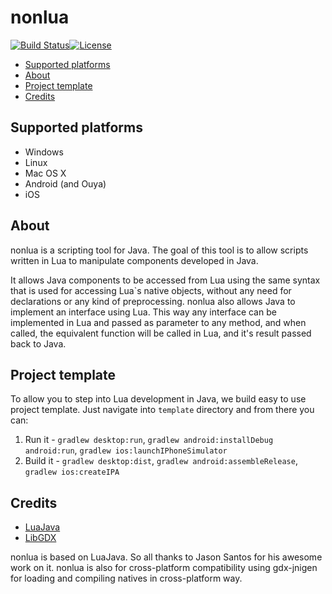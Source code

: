 # nonlua #
[![Build Status](https://img.shields.io/travis/nondev/nonlua/master.svg)](https://travis-ci.org/nondev/nonlua)[![License](https://img.shields.io/github/license/nondev/nonlua.svg)](http://opensource.org/licenses/MIT)

  * [Supported platforms](#supported-platforms)
  * [About](#about)
  * [Project template](#project-template)
  * [Credits](#credits)

## Supported platforms ##

  * Windows
  * Linux
  * Mac OS X
  * Android (and Ouya)
  * iOS

## About ##

nonlua is a scripting tool for Java. The goal of this tool is to allow scripts written in Lua to manipulate components developed in Java.

It allows Java components to be accessed from Lua using the same syntax that is used for accessing Lua`s native objects, without any need for declarations or any kind of preprocessing. nonlua also allows Java to implement an interface using Lua. This way any interface can be implemented in Lua and passed as parameter to any method, and when called, the equivalent function will be called in Lua, and it's result passed back to Java.

## Project template ##

To allow you to step into Lua development in Java, we build easy to use project template.
Just navigate into `template` directory and from there you can:
  
  1. Run it - `gradlew desktop:run`, `gradlew android:installDebug android:run`, `gradlew ios:launchIPhoneSimulator`
  2. Build it - `gradlew desktop:dist`, `gradlew android:assembleRelease`, `gradlew ios:createIPA`

## Credits ##

 * [LuaJava](https://github.com/jasonsantos/luajava)
 * [LibGDX](https://github.com/libgdx/libgdx)
 
nonlua is based on LuaJava. So all thanks to Jason Santos for his awesome work on it.
nonlua is also for cross-platform compatibility using gdx-jnigen for loading and compiling natives in cross-platform way.